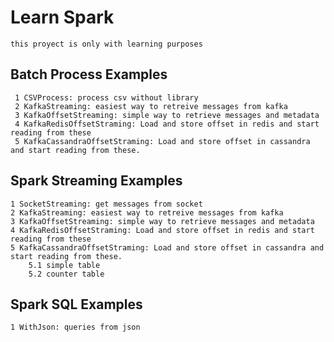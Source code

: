 # Learn Spark
    this proyect is only with learning purposes
## Batch Process Examples
     1 CSVProcess: process csv without library
     2 KafkaStreaming: easiest way to retreive messages from kafka
     3 KafkaOffsetStreaming: simple way to retrieve messages and metadata
     4 KafkaRedisOffsetStraming: Load and store offset in redis and start reading from these
     5 KafkaCassandraOffsetStraming: Load and store offset in cassandra and start reading from these. 
## Spark Streaming Examples
    1 SocketStreaming: get messages from socket
    2 KafkaStreaming: easiest way to retreive messages from kafka
    3 KafkaOffsetStreaming: simple way to retrieve messages and metadata
    4 KafkaRedisOffsetStraming: Load and store offset in redis and start reading from these
    5 KafkaCassandraOffsetStraming: Load and store offset in cassandra and start reading from these. 
        5.1 simple table
        5.2 counter table
## Spark SQL Examples
    1 WithJson: queries from json
    
